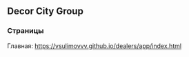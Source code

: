 ## Decor City Group

### Страницы

Главная: https://vsulimovvv.github.io/dealers/app/index.html    

